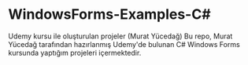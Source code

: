 # WindowsForms-Examples-C#
Udemy kursu ile oluşturulan projeler (Murat Yücedağ)
Bu repo, Murat Yücedağ tarafından hazırlanmış Udemy'de bulunan C# Windows Forms kursunda yaptığım projeleri içermektedir.
